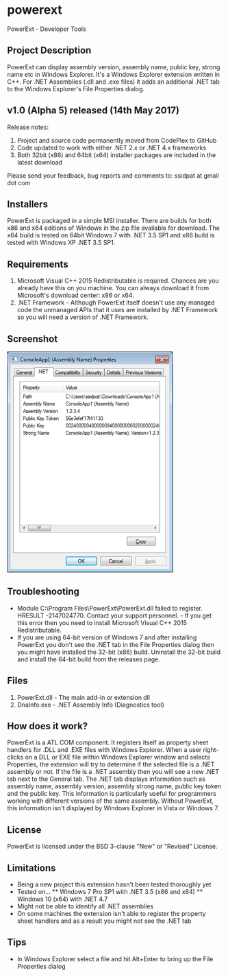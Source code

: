 # powerext
PowerExt - Developer Tools


## Project Description
PowerExt can display assembly version, assembly name, public key, strong name etc in Windows Explorer. It's a Windows Explorer extension written in C++. For .NET Assemblies (.dll and .exe files) it adds an additional .NET tab to the Windows Explorer's File Properties dialog.


## v1.0 (Alpha 5) released (14th May 2017)
Release notes:
1. Project and source code permanently moved from CodePlex to GitHub
2. Code updated to work with either .NET 2.x or .NET 4.x frameworks
3. Both 32bit (x86) and 64bit (x64) installer packages are included in the latest download

Please send your feedback, bug reports and comments to: ssidpat at gmail dot com


## Installers
PowerExt is packaged in a simple MSI installer. There are builds for both x86 and x64 editions of Windows in the zip file available for download. The x64 build is tested on 64bit Windows 7 with .NET 3.5 SP1 and x86 build is tested with Windows XP .NET 3.5 SP1.


## Requirements
1. Microsoft Visual C++ 2015 Redistributable is required. Chances are you already have this on you machine. You can always download it from Microsoft's download center: x86 or x64.
2. .NET Framework - Although PowerExt itself doesn't use any managed code the unmanaged APIs that it uses are installed by .NET Framework so you will need a version of .NET Framework. 


## Screenshot
![](img/PowerExt-Screenshot-01.png?raw=true)


## Troubleshooting
* Module C:\Program Files\PowerExt\PowerExt.dll failed to register. HRESULT -2147024770. Contact your support personnel. - If you get this error then you need to install Microsoft Visual C++ 2015 Redistributable.
* If you are using 64-bit version of Windows 7 and after installing PowerExt you don't see the .NET tab in the File Properties dialog then you might have installed the 32-bit (x86) build. Uninstall the 32-bit build and install the 64-bit build from the releases page. 


## Files
1. PowerExt.dll - The main add-in or extension dll
2. DnaInfo.exe - .NET Assembly Info (Diagnostics tool)


## How does it work?
PowerExt is a ATL COM component. It registers itself as property sheet handlers for .DLL and .EXE files with Windows Explorer. When a user right-clicks on a DLL or EXE file within Windows Explorer window and selects Properties, the extension will try to determine if the selected file is a .NET assembly or not. If the file is a .NET assembly then you will see a new .NET tab next to the General tab. The .NET tab displays information such as assembly name, assembly version, assembly strong name, public key token and the public key. This information is particularly useful for programmers working with different versions of the same assembly. Without PowerExt, this information isn't displayed by Windows Explorer in Vista or Windows 7.


## License
PowerExt is licensed under the BSD 3-clause "New" or "Revised" License. 


## Limitations
* Being a new project this extension hasn't been tested thoroughly yet
* Tested on...
** Windows 7 Pro SP1 with .NET 3.5 (x86 and x64)
** Windows 10 (x64) with .NET 4.7
* Might not be able to identify all .NET assemblies
* On some machines the extension isn't able to register the property sheet handlers and as a result you might not see the .NET tab


## Tips
* In Windows Explorer select a file and hit Alt+Enter to bring up the File Properties dialog


